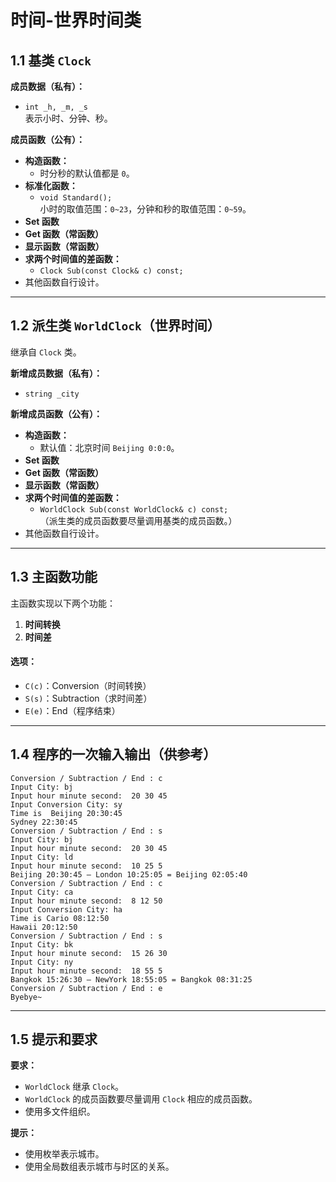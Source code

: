 # 时间-世界时间类

## 1.1 基类 `Clock`

**成员数据（私有）：**
- `int _h, _m, _s`  
  表示小时、分钟、秒。


**成员函数（公有）：**
- **构造函数：**
  - 时分秒的默认值都是 `0`。
- **标准化函数：**
  - `void Standard();`  
    小时的取值范围：`0~23`，分钟和秒的取值范围：`0~59`。
- **Set 函数**
- **Get 函数（常函数）**
- **显示函数（常函数）**
- **求两个时间值的差函数：**
  - `Clock Sub(const Clock& c) const;`
- 其他函数自行设计。

---

## 1.2 派生类 `WorldClock`（世界时间）

继承自 `Clock` 类。

**新增成员数据（私有）：**
- `string _city`  

**新增成员函数（公有）：**
- **构造函数：**
  - 默认值：北京时间 `Beijing 0:0:0`。
- **Set 函数**
- **Get 函数（常函数）**
- **显示函数（常函数）**
- **求两个时间值的差函数：**
  - `WorldClock Sub(const WorldClock& c) const;`  
    （派生类的成员函数要尽量调用基类的成员函数。）
- 其他函数自行设计。

---

## 1.3 主函数功能

主函数实现以下两个功能：
1. **时间转换**
2. **时间差**

#### 选项：
- `C(c)`：Conversion（时间转换）
- `S(s)`：Subtraction（求时间差）
- `E(e)`：End（程序结束）

---

## 1.4 程序的一次输入输出（供参考）

```plaintext
Conversion / Subtraction / End : c
Input City: bj
Input hour minute second:  20 30 45
Input Conversion City: sy
Time is  Beijing 20:30:45
Sydney 22:30:45
Conversion / Subtraction / End : s
Input City: bj
Input hour minute second:  20 30 45
Input City: ld
Input hour minute second:  10 25 5
Beijing 20:30:45 – London 10:25:05 = Beijing 02:05:40
Conversion / Subtraction / End : c
Input City: ca
Input hour minute second:  8 12 50
Input Conversion City: ha
Time is Cario 08:12:50
Hawaii 20:12:50
Conversion / Subtraction / End : s
Input City: bk
Input hour minute second:  15 26 30
Input City: ny
Input hour minute second:  18 55 5
Bangkok 15:26:30 – NewYork 18:55:05 = Bangkok 08:31:25
Conversion / Subtraction / End : e
Byebye~
```

---

## 1.5 提示和要求

**要求：**
- `WorldClock` 继承 `Clock`。
- `WorldClock` 的成员函数要尽量调用 `Clock` 相应的成员函数。
- 使用多文件组织。

**提示：**
- 使用枚举表示城市。
- 使用全局数组表示城市与时区的关系。